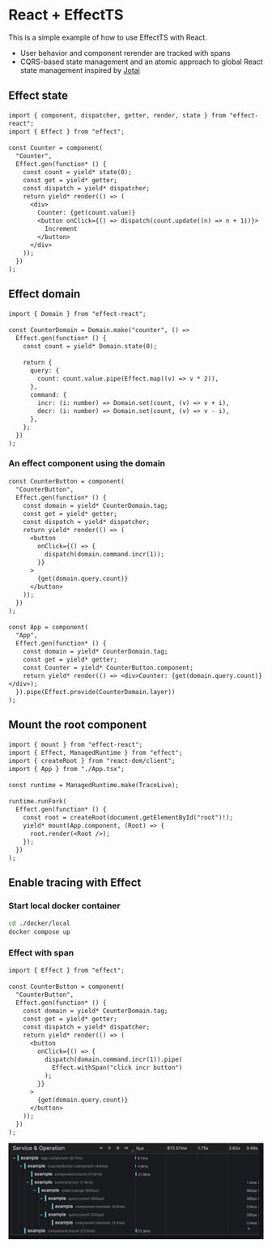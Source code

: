 # React + EffectTS

This is a simple example of how to use EffectTS with React.

- User behavior and component rerender are tracked with spans
- CQRS-based state management and an atomic approach to global React state management inspired by [Jotai](https://jotai.org/)

## Effect state

```tsx
import { component, dispatcher, getter, render, state } from "effect-react";
import { Effect } from "effect";

const Counter = component(
  "Counter",
  Effect.gen(function* () {
    const count = yield* state(0);
    const get = yield* getter;
    const dispatch = yield* dispatcher;
    return yield* render(() => (
      <div>
        Counter: {get(count.value)}
        <button onClick={() => dispatch(count.update((n) => n + 1))}>
          Increment
        </button>
      </div>
    ));
  })
);
```

## Effect domain

```tsx
import { Domain } from "effect-react";

const CounterDomain = Domain.make("counter", () =>
  Effect.gen(function* () {
    const count = yield* Domain.state(0);

    return {
      query: {
        count: count.value.pipe(Effect.map((v) => v * 2)),
      },
      command: {
        incr: (i: number) => Domain.set(count, (v) => v + i),
        decr: (i: number) => Domain.set(count, (v) => v - i),
      },
    };
  })
);
```

### An effect component using the domain

```tsx
const CounterButton = component(
  "CounterButton",
  Effect.gen(function* () {
    const domain = yield* CounterDomain.tag;
    const get = yield* getter;
    const dispatch = yield* dispatcher;
    return yield* render(() => (
      <button
        onClick={() => {
          dispatch(domain.command.incr(1));
        }}
      >
        {get(domain.query.count)}
      </button>
    ));
  })
);

const App = component(
  "App",
  Effect.gen(function* () {
    const domain = yield* CounterDomain.tag;
    const get = yield* getter;
    const Counter = yield* CounterButton.component;
    return yield* render(() => <div>Counter: {get(domain.query.count)} </div>);
  }).pipe(Effect.provide(CounterDomain.layer))
);
```

## Mount the root component

```tsx
import { mount } from "effect-react";
import { Effect, ManagedRuntime } from "effect";
import { createRoot } from "react-dom/client";
import { App } from "./App.tsx";

const runtime = ManagedRuntime.make(TraceLive);

runtime.runFork(
  Effect.gen(function* () {
    const root = createRoot(document.getElementById("root")!);
    yield* mount(App.component, (Root) => {
      root.render(<Root />);
    });
  })
);
```

## Enable tracing with Effect

### Start local docker container

```sh
cd ./docker/local
docker compose up
```

### Effect with span

```tsx
import { Effect } from "effect";

const CounterButton = component(
  "CounterButton",
  Effect.gen(function* () {
    const domain = yield* CounterDomain.tag;
    const get = yield* getter;
    const dispatch = yield* dispatcher;
    return yield* render(() => (
      <button
        onClick={() => {
          dispatch(domain.command.incr(1)).pipe(
            Effect.withSpan("click incr button")
          );
        }}
      >
        {get(domain.query.count)}
      </button>
    ));
  })
);
```

![Tracing](./docs/assets/tracing.png)
